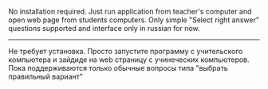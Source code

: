 No installation required. Just run application from teacher's computer and open web page from students computers.
Only simple "Select right answer" questions supported and interface only in russian for now.


---


Не требует установка.
Просто запустите программу с учительского компьютера и зайдиде на web страницу с учинеческих компьютеров.
Пока поддерживаются только обычные вопросы типа "выбрать правильный вариант"